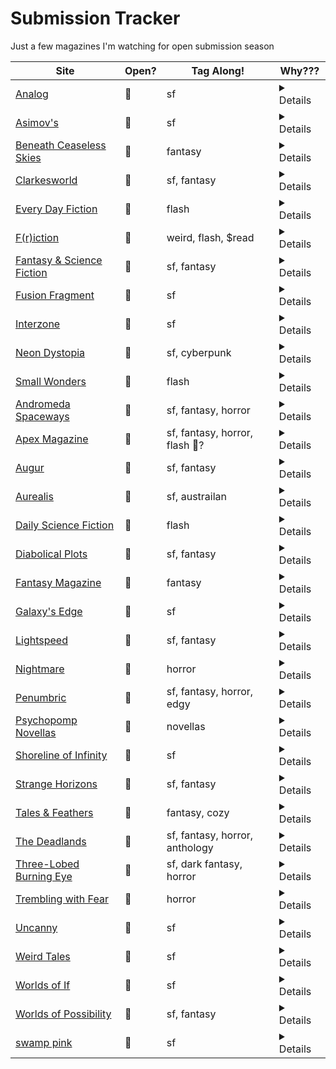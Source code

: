 # Submission Tracker

Just a few magazines I'm watching for open submission season

|Site|Open?|Tag Along!|Why???|
|---|---|---|---|
|[Analog](https://analogsf.com/contact-us/writers-guidelines/)|💚|sf|<details>The guidelines provide detailed instructions for submitting fiction, including use of their online submission system, manuscript format, and payment rates, with no mention of a closure to submissions.</details>|
|[Asimov's](https://asimovs.com/contact-us/writers-guidelines/)|💚|sf|<details>The guidelines provide detailed instructions for submitting fiction and mention the use of an online submission system, with no indication that submissions are currently closed.</details>|
|[Beneath Ceaseless Skies](https://www.beneath-ceaseless-skies.com/submissions/)|💚|fantasy|<details>The guidelines provide detailed instructions for submitting fiction and explicitly encourage writers to submit, with no indication that submissions are currently closed.</details>|
|[Clarkesworld](https://clarkesworldmagazine.com/submissions/)|💚|sf, fantasy|<details>The page states, "We are currently open for art, non-fiction and short story submissions," and provides detailed fiction submission guidelines and a link to submit stories.</details>|
|[Every Day Fiction](https://everydayfiction.com/submit-story/)|💚|flash|<details>The guidelines provide detailed instructions for submitting fiction and do not mention that submissions are closed. They specify that all stories must be submitted through Submittable and discuss the process, implying that the magazine is currently open for fiction submissions.</details>|
|[F(r)iction](https://frictionlit.org/about/submit/)|💚|weird, flash, $read|<details>The guidelines state that F(r)iction is currently accepting short fiction, flash fiction, creative nonfiction, and poetry for their print magazine. There is no indication that submissions are closed.</details>|
|[Fantasy & Science Fiction](https://www.sfsite.com/fsf/glines.htm)|💚|sf, fantasy|<details>The guidelines provide instructions for submitting fiction, including an online submission form, and do not mention that submissions are closed.</details>|
|[Fusion Fragment](https://www.fusionfragment.com/submissions/)|💚|sf|<details>The guidelines provide detailed instructions for submitting fiction and do not mention that submissions are closed. They include a link to the submission system and encourage writers to send stories, indicating that the magazine is currently open for fiction submissions.</details>|
|[Interzone](https://interzone.press/submissions/)|💚|sf|<details>The page states that Interzone is open to unsolicited submissions of fiction, with no indication that submissions are currently closed.</details>|
|[Neon Dystopia](https://www.neondystopia.com/?p=100042814)|💚|sf, cyberpunk|<details>The guidelines provide instructions for submitting fiction, including word count, file types, and payment, with no mention of being closed to submissions.</details>|
|[Small Wonders](https://smallwondersmag.com/submissions/)|💚|flash|<details>The guidelines provide detailed instructions for submitting original and reprint flash fiction, including payment rates and formatting, and do not mention that submissions are closed.</details>|
|[Andromeda Spaceways](https://andromedaspaceways.com/submissions-manager/)|🛑|sf, fantasy, horror|<details>The page clearly states "Submissions are CLOSED!" at the top, indicating that the magazine is not currently open for fiction submissions.</details>|
|[Apex Magazine](https://www.apexbookcompany.com/a/blog/apex-magazine/post/apex-magazine-submissions-guidelines)|🛑|sf, fantasy, horror, flash 💚?|<details>The page clearly states "Apex Magazine is currently closed to short fiction submissions" and will remain closed until current submissions are cleared and needs for 2025 are determined.</details>|
|[Augur](https://augursociety.org/submissions/)|🛑|sf, fantasy|<details>The page clearly states that Augur Magazine and Tales & Feathers are currently closed to submissions.</details>|
|[Aurealis](https://aurealis.com.au/submissions/)|🛑|sf, austrailan|<details>Currently, Aurealis is only open for fiction submissions from Australian and New Zealand writers (1 March–30 September) and from subscribers in February. Submissions from anyone anywhere will not open until March 2026.</details>|
|[Daily Science Fiction](https://dailysciencefiction.com/)|🛑|flash|<details>The page indicates that the magazine is "Launching Soon" and does not mention that fiction submissions are currently open.</details>|
|[Diabolical Plots](https://www.diabolicalplots.com/guidelines/)|🛑|sf, fantasy|<details>The guidelines state that submissions will be open from July 7-21, 2025, which means they are currently closed for fiction submissions.</details>|
|[Fantasy Magazine](https://psychopomp.com/fantasy-magazine-guidelines/)|🛑|fantasy|<details>The page states "We are currently closed to submissions," which means the magazine is not open for fiction submissions at this time.</details>|
|[Galaxy's Edge](https://www.galaxysedge.com/submissions/)|🛑|sf|<details>The magazine's submission portal for fiction will only be open between September 1 and October 1, and it is not currently within that window.</details>|
|[Lightspeed](https://adamant.moksha.io/publication/lightspeed)|🛑|sf, fantasy|<details>All fiction submission categories (science fiction, fantasy, and flash fiction) are currently closed according to the guidelines.</details>|
|[Nightmare](https://adamant.moksha.io/publication/nightmare/guidelines)|🛑|horror|<details>The guidelines state that Nightmare is only open to submissions for about a week every year and instruct writers to check opening dates at their Moksha portal. There is no announcement on this page indicating that submissions are currently open, and it notes that if a submission type is grayed out in the system, it is closed. Therefore, based on this page alone, fiction submissions are currently closed.</details>|
|[Penumbric](https://www.penumbric.com/subs.html)|🛑|sf, fantasy, horror, edgy|<details>There is no content provided from the submission guideline page to determine the magazine's current status for fiction submissions.</details>|
|[Psychopomp Novellas](https://psychopomp.com/novella-guidelines/)|🛑|novellas|<details>The page explicitly states "we are currently CLOSED for novellas" and "Do not submit! We are closed."</details>|
|[Shoreline of Infinity](https://www.shorelineofinfinity.com/submissions/)|🛑|sf|<details>The magazine is not currently open for fiction submissions; the next submissions window is from Mon 6th January 2025 to Sun 12th Jan 2025.</details>|
|[Strange Horizons](http://strangehorizons.com/submit/fiction-submission-guidelines/)|🛑|sf, fantasy|<details>The page clearly states "We are currently closed to submissions." and provides the next open window as November 2025 for Indigenous Author Submissions.</details>|
|[Tales & Feathers](https://augursociety.org/submissions/)|🛑|fantasy, cozy|<details>The page clearly states that Augur Magazine and Tales & Feathers are currently closed to submissions.</details>|
|[The Deadlands](https://psychopomp.com/the-deadlands-guidelines/)|🛑|sf, fantasy, horror, anthology|<details>The magazine is currently not open for fiction submissions. According to the month-by-month breakdown, fiction submissions are only open in April, May, June (for guest issues), August, September, November, and December. The current status for fiction is "closed" for January, February, March, July, and October. The guideline does not indicate that fiction is open for submission at this time.</details>|
|[Three-Lobed Burning Eye](https://www.3lobedmag.com/submissions.html)|🛑|sf, dark fantasy, horror|<details>The guidelines state "We are currently CLOSED to submissions." and specify submission windows, none of which are currently open.</details>|
|[Trembling with Fear](https://horrortree.com/submissions/)|🛑|horror|<details>Short story (fiction) submissions are only open during specific two-week windows each quarter, and the guideline lists the next open periods. If today is outside 1-15 January, 1-15 April, 1-15 July, or 1-15 October, then general fiction submissions are currently closed. Drabbles, serials, and unholy trinities are open year-round, but not regular short stories.</details>|
|[Uncanny](https://www.uncannymagazine.com/submissions/)|🛑|sf|<details>The page clearly states that Uncanny Magazine is CLOSED to all submissions and has no scheduled future open periods at this time.</details>|
|[Weird Tales](https://www.weirdtales.com/submissions)|🛑|sf|<details>The page clearly states that WEIRD TALES is not currently taking submissions.</details>|
|[Worlds of If](https://worldsofifmagazine.com/submissions)|🛑|sf|<details>Submissions are currently by invitation only, so the magazine is not open for general fiction submissions.</details>|
|[Worlds of Possibility](https://worldsofpossibility.moksha.io/closed)|🛑|sf, fantasy|<details>The provided page content does not mention anything about the magazine's submission status or guidelines for fiction submissions. It only references the Moksha Submissions System and related information.</details>|
|[swamp pink](https://swamp-pink.charleston.edu/submit/)|🛑|sf|<details>The magazine only accepts general submissions of fiction from September 1st to December 31st and February 1st to May 31st. If it is currently outside those windows, submissions are closed.</details>|
